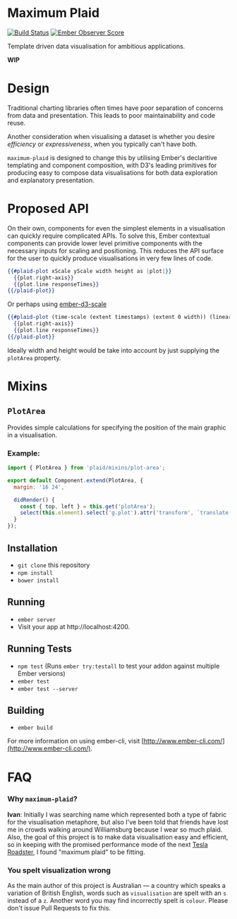 # Maximum Plaid

[![Build Status](https://travis-ci.org/ivanvanderbyl/maximum-plaid.svg?branch=master)](https://travis-ci.org/ivanvanderbyl/maximum-plaid)
[![Ember Observer Score](http://emberobserver.com/badges/maximum-plaid.svg)](http://emberobserver.com/addons/maximum-plaid)

Template driven data visualisation for ambitious applications.

**WIP**

# Design

Traditional charting libraries often times have poor separation of concerns from
data and presentation. This leads to poor maintainability and code reuse.

Another consideration when visualising a dataset is whether you desire _efficiency_
or _expressiveness_, when you typically can't have both.

`maximum-plaid` is designed to change this by utilising Ember's declaritive templating 
and component composition, with D3's leading primitives for producing easy to
compose data visualisations for both data exploration and explanatory presentation.

# Proposed API

On their own, components for even the simplest elements in a visualisation can
quickly require complicated APIs. To solve this, Ember contextual components can
provide lower level primitive components with the necessary inputs for scaling
and positioning. This reduces the API surface for the user to quickly produce
visualisations in very few lines of code.

```hbs
{{#plaid-plot xScale yScale width height as |plot|}}
  {{plot.right-axis}}
  {{plot.line responseTimes}}
{{/plaid-plot}}
```

Or perhaps using [ember-d3-scale](https://github.com/spencer516/ember-d3-scale#linear-scale)

```hbs
{{#plaid-plot (time-scale (extent timestamps) (extent 0 width)) (linear-scale yDomain yRange) width height as |plot|}}
  {{plot.right-axis}}
  {{plot.line responseTimes}}
{{/plaid-plot}}
```

Ideally width and height would be take into account by just supplying the `plotArea`
property.

# Mixins

## `PlotArea`

Provides simple calculations for specifying the position of the main graphic in
a visualisation.

### Example:

```js
import { PlotArea } from 'plaid/mixins/plot-area';

export default Component.extend(PlotArea, {
  margin: '16 24',

  didRender() {
    const { top, left } = this.get('plotArea');
    select(this.element).select('g.plot').attr('transform', `translate(${left},${top})`);
  }
});
```

## Installation

* `git clone` this repository
* `npm install`
* `bower install`

## Running

* `ember server`
* Visit your app at http://localhost:4200.

## Running Tests

* `npm test` (Runs `ember try:testall` to test your addon against multiple Ember versions)
* `ember test`
* `ember test --server`

## Building

* `ember build`

For more information on using ember-cli, visit [http://www.ember-cli.com/](http://www.ember-cli.com/).

# FAQ

### Why `maximum-plaid`?

**Ivan**: Initially I was searching name which represented both a
type of fabric for the visualisation metaphore, but also I've been told that friends
have lost me in crowds walking around Williamsburg because I wear so much plaid. Also, the goal
of this project is to make data visualisation easy and efficient, so in keeping with
the promised performance mode of the next [Tesla Roadster](http://mashable.com/2015/07/17/new-tesla-roadster/#3NCT_4NpL8qU), I found "maximum plaid" to be
fitting.

### You spelt visualization wrong

As the main author of this project is Australian — a country which speaks a 
variation of British English, words such as `visualisation` are spelt with an `s`
instead of a `z`. Another word you may find incorrectly spelt is `colour`. Please
don't issue Pull Requests to fix this.
